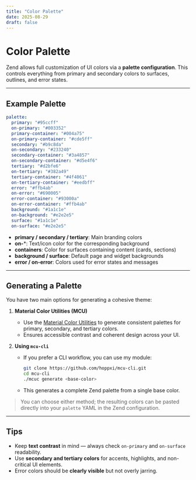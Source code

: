 ```yaml
---
title: "Color Palette"
date: 2025-08-29
draft: false
---
```


# Color Palette

Zend allows full customization of UI colors via a **palette configuration**. This controls everything from primary and secondary colors to surfaces, outlines, and error states.

---

## Example Palette

```yaml
palette:
  primary: "#95ccff"
  on-primary: "#003352"
  primary-container: "#004a75"
  on-primary-container: "#cde5ff"
  secondary: "#b9c8da"
  on-secondary: "#233240"
  secondary-container: "#3a4857"
  on-secondary-container: "#d5e4f6"
  tertiary: "#d2bfe6"
  on-tertiary: "#382a49"
  tertiary-container: "#4f4061"
  on-tertiary-container: "#eedbff"
  error: "#ffb4ab"
  on-error: "#690005"
  error-container: "#93000a"
  on-error-container: "#ffb4ab"
  background: "#1a1c1e"
  on-background: "#e2e2e5"
  surface: "#1a1c1e"
  on-surface: "#e2e2e5"
```

- **primary / secondary / tertiary**: Main branding colors
- **on-**\*: Text/icon color for the corresponding background
- **containers**: Color for surfaces containing content (cards, sections)
- **background / surface**: Default page and widget backgrounds
- **error / on-error**: Colors used for error states and messages

---

## **Generating a Palette**

You have two main options for generating a cohesive theme:

1. **Material Color Utilities (MCU)**

   - Use the [Material Color Utilities](https://material.io/resources/color) to generate consistent palettes for primary, secondary, and tertiary colors.
   - Ensures accessible contrast and coherent design across your UI.

2. **Using `mcu-cli`**

   - If you prefer a CLI workflow, you can use my module:

     ```bash
     git clone https://github.com/hoppxi/mcu-cli.git
     cd mcu-cli
     ./mcuc generate <base-color>
     ```

   - This generates a complete Zend palette from a single base color.

> You can choose either method; the resulting colors can be pasted directly into your `palette` YAML in the Zend configuration.

---

## **Tips**

- Keep **text contrast** in mind — always check `on-primary` and `on-surface` readability.
- Use **secondary and tertiary colors** for accents, highlights, and non-critical UI elements.
- Error colors should be **clearly visible** but not overly jarring.
